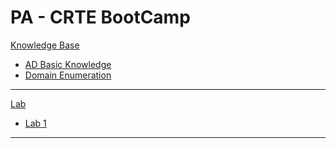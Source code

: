 # PA - CRTE BootCamp

[Knowledge Base]()

  * [AD Basic Knowledge](n01-BasicKnowledge.md)
  * [Domain Enumeration](n02-DomainEnum.md)

- - - -

[Lab]()

  * [Lab 1](l01-Enumerations.md)

- - - - 
